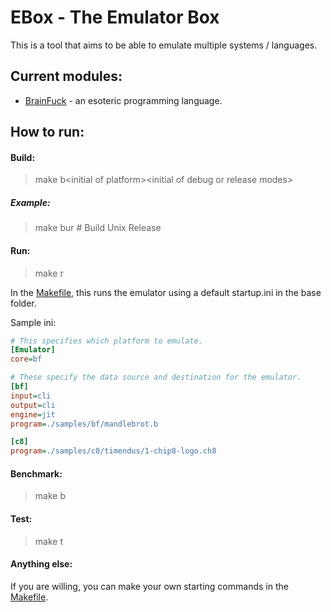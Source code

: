 # EBox - The Emulator Box

This is a tool that aims to be able to emulate multiple systems / languages.

## Current modules:

- [BrainFuck](./lib/bf/) - an esoteric programming language.

## How to run:

#### Build:

> make b\<initial of platform\>\<initial of debug or release modes\>

##### Example:

> make bur  # Build Unix Release

#### Run:

> make r

In the [Makefile](Makefile), this runs the emulator using a default startup.ini in the base folder.

Sample ini:

```ini
# This specifies which platform to emulate.
[Emulator]
core=bf

# These specify the data source and destination for the emulator.
[bf]
input=cli
output=cli
engine=jit
program=./samples/bf/mandlebrot.b

[c8]
program=./samples/c8/timendus/1-chip8-logo.ch8
```

#### Benchmark:

> make b

#### Test:

> make t

#### Anything else:

If you are willing, you can make your own starting commands in the [Makefile](Makefile).